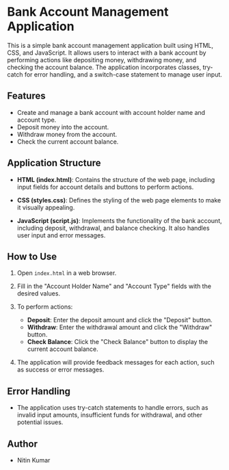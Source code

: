 # Bank Account Management Application

This is a simple bank account management application built using HTML, CSS, and JavaScript. It allows users to interact with a bank account by performing actions like depositing money, withdrawing money, and checking the account balance. The application incorporates classes, try-catch for error handling, and a switch-case statement to manage user input.

## Features

- Create and manage a bank account with account holder name and account type.
- Deposit money into the account.
- Withdraw money from the account.
- Check the current account balance.

## Application Structure

- **HTML (index.html)**: Contains the structure of the web page, including input fields for account details and buttons to perform actions.

- **CSS (styles.css)**: Defines the styling of the web page elements to make it visually appealing.

- **JavaScript (script.js)**: Implements the functionality of the bank account, including deposit, withdrawal, and balance checking. It also handles user input and error messages.

## How to Use

1. Open `index.html` in a web browser.

2. Fill in the "Account Holder Name" and "Account Type" fields with the desired values.

3. To perform actions:

   - **Deposit**: Enter the deposit amount and click the "Deposit" button.
   - **Withdraw**: Enter the withdrawal amount and click the "Withdraw" button.
   - **Check Balance**: Click the "Check Balance" button to display the current account balance.

4. The application will provide feedback messages for each action, such as success or error messages.

## Error Handling

- The application uses try-catch statements to handle errors, such as invalid input amounts, insufficient funds for withdrawal, and other potential issues.

## Author

- Nitin Kumar
